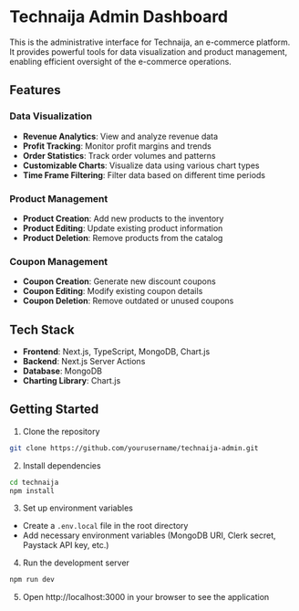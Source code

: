# Technaija Admin Dashboard

This is the administrative interface for Technaija, an e-commerce platform. It provides powerful tools for data visualization and product management, enabling efficient oversight of the e-commerce operations.

## Features

### Data Visualization
- **Revenue Analytics**: View and analyze revenue data
- **Profit Tracking**: Monitor profit margins and trends
- **Order Statistics**: Track order volumes and patterns
- **Customizable Charts**: Visualize data using various chart types
- **Time Frame Filtering**: Filter data based on different time periods

### Product Management
- **Product Creation**: Add new products to the inventory
- **Product Editing**: Update existing product information
- **Product Deletion**: Remove products from the catalog

### Coupon Management
- **Coupon Creation**: Generate new discount coupons
- **Coupon Editing**: Modify existing coupon details
- **Coupon Deletion**: Remove outdated or unused coupons

## Tech Stack
- **Frontend**: Next.js, TypeScript, MongoDB, Chart.js
- **Backend**: Next.js Server Actions
- **Database**: MongoDB
- **Charting Library**: Chart.js

## Getting Started

1. Clone the repository
```bash
git clone https://github.com/yourusername/technaija-admin.git
```
2. Install dependencies
```bash 
cd technaija
npm install
```
3. Set up environment variables
- Create a `.env.local` file in the root directory
- Add necessary environment variables (MongoDB URI, Clerk secret, Paystack API key, etc.)
4. Run the development server
```bash
npm run dev
```
5. Open http://localhost:3000 in your browser to see the application
